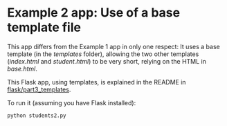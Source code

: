 # Example 2 app: Use of a base template file

This app differs from the Example 1 app in only one respect: It uses a base template (in the *templates* folder), allowing the two other templates (*index.html* and *student.html*) to be very short, relying on the HTML in *base.html*.

This Flask app, using templates, is explained in the README in [flask/part3_templates](../).

To run it (assuming you have Flask installed):

```bash
python students2.py
```
